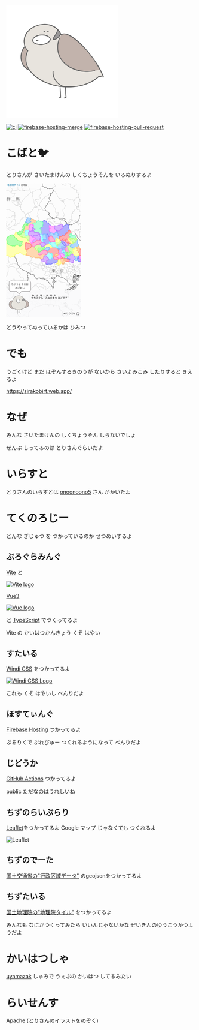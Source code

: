 <img src="docs/img/tori-b1.png" alt="とりさん" width="300" />

[![ci](https://github.com/uyamazak/kobirt/actions/workflows/ci.yml/badge.svg)](https://github.com/uyamazak/kobirt/actions/workflows/ci.yml?query=workflow%3Aci)
[![firebase-hosting-merge](https://github.com/uyamazak/kobirt/actions/workflows/firebase-hosting-merge.yml/badge.svg)](https://github.com/uyamazak/kobirt/actions/workflows/firebase-hosting-merge.yml?query=workflow%3Afirebase-hosting-pull-request.yml)
[![firebase-hosting-pull-request](https://github.com/uyamazak/kobirt/actions/workflows/firebase-hosting-pull-request.yml/badge.svg)](https://github.com/uyamazak/kobirt/actions/workflows/firebase-hosting-pull-request.yml?query=workflow%3Afirebase-hosting-pull-request.yml)

# こばと🐦
とりさんが さいたまけんの しくちょうそんを いろぬりするよ

<img src="docs/img/sample_20210619.png " width="200">

どうやってぬっているかは ひみつ

# でも
うごくけど まだ ほぞんするきのうが ないから さいよみこみ したりすると きえるよ

https://sirakobirt.web.app/

# なぜ
みんな さいたまけんの しくちょうそん しらないでしょ

ぜんぶ しってるのは とりさんぐらいだよ

# いらすと
とりさんのいらすとは [onoonoono5](https://twitter.com/onoonoono5) さん がかいたよ

# てくのろじー
どんな ぎじゅつ を つかっているのか せつめいするよ
## ぷろぐらみんぐ
[Vite](https://vitejs.dev) と

<a href="https://vitejs.dev" target="_blank" rel="noopener noreferrer">
    <img width="120" src="https://vitejs.dev/logo.svg" alt="Vite logo">
</a>

[Vue3](https://vuejs.org)

<a href="https://vuejs.org" target="_blank" rel="noopener noreferrer"><img width="120" src="https://vuejs.org/images/logo.png" alt="Vue logo"></a>

と [TypeScript](https://www.typescriptlang.org/) でつくってるよ

Vite の かいはつかんきょう くそ はやい

## すたいる
[Windi CSS](https://windicss.org/) をつかってるよ

<a href="https://github.com/windicss/windicss/wiki">
  <img src="https://next.windicss.org/assets/logo.svg" alt="Windi CSS Logo" width="120" /><br>
</a>

これも くそ はやいし べんりだよ

## ほすてぃんぐ
[Firebase Hosting](https://firebase.google.com/docs/hosting?hl=ja) つかってるよ

ぷるりくで ぷれびゅー つくれるようになって べんりだよ

## じどうか
[GitHub Actions](https://github.com/uyamazak/kobirt/actions) つかってるよ

public ただなのはうれしいね
## ちずのらいぶらり
[Leaflet](https://leafletjs.com/)をつかってるよ Google マップ じゃなくても つくれるよ

<img width="200" src="https://rawgit.com/Leaflet/Leaflet/master/src/images/logo.svg" alt="Leaflet" />

## ちずのでーた
[国土交通省の"行政区域データ"](https://nlftp.mlit.go.jp/ksj/jpgis/datalist/KsjTmplt-N03.html) のgeojsonをつかってるよ


## ちずたいる
[国土地理院の"地理院タイル"](https://maps.gsi.go.jp/development/sample.html) をつかってるよ

みんなも なにかつくってみたら いいんじゃないかな ぜいきんのゆうこうかつようだよ

# かいはつしゃ
[uyamazak](https://github.com/uyamazak) しゅみで うぇぶの かいはつ してるみたい

# らいせんす
Apache (とりさんのイラストをのぞく)
